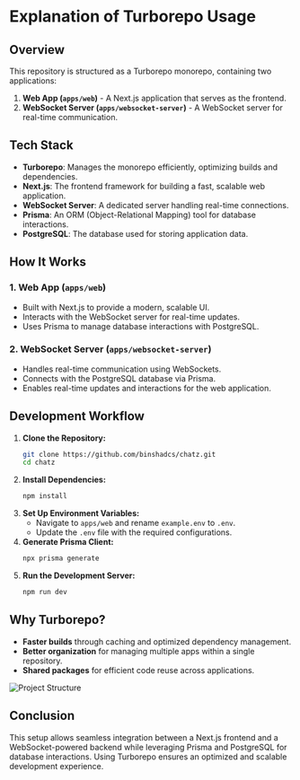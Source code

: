 # Explanation of Turborepo Usage

## Overview

This repository is structured as a Turborepo monorepo, containing two applications:

1. **Web App (`apps/web`)** - A Next.js application that serves as the frontend.
2. **WebSocket Server (`apps/websocket-server`)** - A WebSocket server for real-time communication.

## Tech Stack

- **Turborepo**: Manages the monorepo efficiently, optimizing builds and dependencies.
- **Next.js**: The frontend framework for building a fast, scalable web application.
- **WebSocket Server**: A dedicated server handling real-time connections.
- **Prisma**: An ORM (Object-Relational Mapping) tool for database interactions.
- **PostgreSQL**: The database used for storing application data.

## How It Works

### 1. **Web App (`apps/web`)**
- Built with Next.js to provide a modern, scalable UI.
- Interacts with the WebSocket server for real-time updates.
- Uses Prisma to manage database interactions with PostgreSQL.

### 2. **WebSocket Server (`apps/websocket-server`)**
- Handles real-time communication using WebSockets.
- Connects with the PostgreSQL database via Prisma.
- Enables real-time updates and interactions for the web application.

## Development Workflow

1. **Clone the Repository:**
   ```sh
   git clone https://github.com/binshadcs/chatz.git
   cd chatz
   ```
2. **Install Dependencies:**
   ```sh
   npm install
   ```
3. **Set Up Environment Variables:**
   - Navigate to `apps/web` and rename `example.env` to `.env`.
   - Update the `.env` file with the required configurations.
4. **Generate Prisma Client:**
   ```sh
   npx prisma generate
   ```
5. **Run the Development Server:**
   ```sh
   npm run dev
   ```

## Why Turborepo?
- **Faster builds** through caching and optimized dependency management.
- **Better organization** for managing multiple apps within a single repository.
- **Shared packages** for efficient code reuse across applications.


![Project Structure](https://ik.imagekit.io/binshadcs/alps/wep/Screenshot%202025-02-13%20at%202.05.50%E2%80%AFPM.png?updatedAt=1739436355433)
## Conclusion
This setup allows seamless integration between a Next.js frontend and a WebSocket-powered backend while leveraging Prisma and PostgreSQL for database interactions. Using Turborepo ensures an optimized and scalable development experience.

